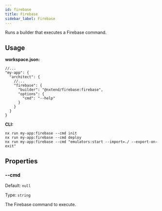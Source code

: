 ```yaml
---
id: firebase
title: Firebase
sidebar_label: Firebase
---
```


Runs a builder that executes a Firebase command.

## Usage

**workspace.json:**

```
//...
"my-app": {
  "architect": {
    //...
    "firebase": {
      "builder": "@nxtend/firebase:firebase",
      "options": {
        "cmd": "--help"
      }
    }
  }
}
```

**CLI:**

```
nx run my-app:firebase --cmd init
nx run my-app:firebase --cmd deploy
nx run my-app:firebase --cmd "emulators:start --import=./ --export-on-exit"
```

## Properties

### --cmd

Default: `null`

Type: `string`

The Firebase command to execute.
